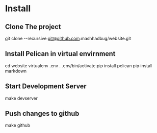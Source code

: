 # Install

## Clone The project
git clone --recursive git@github.com:mashhadbug/website.git

## Install Pelican in virtual envirnment
cd website
virtualenv .env
. .env/bin/activate
pip install pelican
pip install markdown

## Start Development Server
make devserver

## Push changes to github
make github
